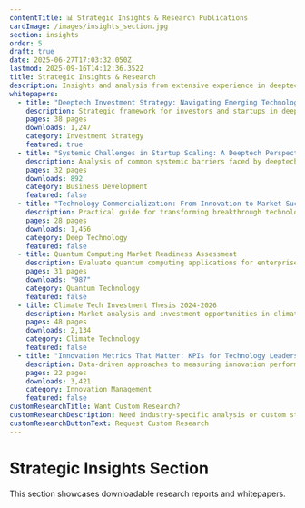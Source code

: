 ```yaml
---
contentTitle: 📊 Strategic Insights & Research Publications
cardImage: /images/insights_section.jpg
section: insights
order: 5
draft: true
date: 2025-06-27T17:03:32.050Z
lastmod: 2025-09-16T14:12:36.352Z
title: Strategic Insights & Research
description: Insights and analysis from extensive experience in deeptech investment and business development, helping startups navigate complex market challenges.
whitepapers:
  - title: "Deeptech Investment Strategy: Navigating Emerging Technology Markets"
    description: Strategic framework for investors and startups in deeptech sectors, covering market analysis, risk assessment, and commercialization pathways.
    pages: 38 pages
    downloads: 1,247
    category: Investment Strategy
    featured: true
  - title: "Systemic Challenges in Startup Scaling: A Deeptech Perspective"
    description: Analysis of common systemic barriers faced by deeptech startups and proven strategies for overcoming market entry challenges.
    pages: 32 pages
    downloads: 892
    category: Business Development
    featured: false
  - title: "Technology Commercialization: From Innovation to Market Success"
    description: Practical guide for transforming breakthrough technologies into viable commercial products and sustainable business models.
    pages: 28 pages
    downloads: 1,456
    category: Deep Technology
    featured: false
  - title: Quantum Computing Market Readiness Assessment
    description: Evaluate quantum computing applications for enterprise adoption and investment timing across industries.
    pages: 31 pages
    downloads: "987"
    category: Quantum Technology
    featured: false
  - title: Climate Tech Investment Thesis 2024-2026
    description: Market analysis and investment opportunities in climate technology sectors with highest growth potential.
    pages: 48 pages
    downloads: 2,134
    category: Climate Technology
    featured: false
  - title: "Innovation Metrics That Matter: KPIs for Technology Leaders"
    description: Data-driven approaches to measuring innovation performance and ROI in technology-driven organizations.
    pages: 22 pages
    downloads: 3,421
    category: Innovation Management
    featured: false
customResearchTitle: Want Custom Research?
customResearchDescription: Need industry-specific analysis or custom strategic frameworks? I develop tailored research reports for executive teams and investment committees.
customResearchButtonText: Request Custom Research
---
```


# Strategic Insights Section

This section showcases downloadable research reports and whitepapers.
